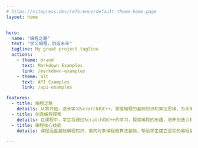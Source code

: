 ```yaml
---
# https://vitepress.dev/reference/default-theme-home-page
layout: home


hero:
  name: "编程之路"
  text: "学习编程，创造未来"
  tagline: My great project tagline
  actions:
    - theme: brand
      text: Markdown Examples
      link: /markdown-examples
    - theme: alt
      text: API Examples
      link: /api-examples

features:
  - title: 编程之路
    details: 从零开始，逐步学习Scratch和C++，掌握编程的基础知识和算法思维，为未来的编程之路铺平道路。
  - title: 创意编程探索
    details: 在课程中，学生将通过Scratch和C++的学习，探索编程的乐趣，培养创造力和解决问题的能力。
  - title: 编程核心技能
    details: 课程涵盖基础编程知识、面向对象编程和算法基础，帮助学生建立坚实的编程基础，为未来的发展打下基础。

---
```



